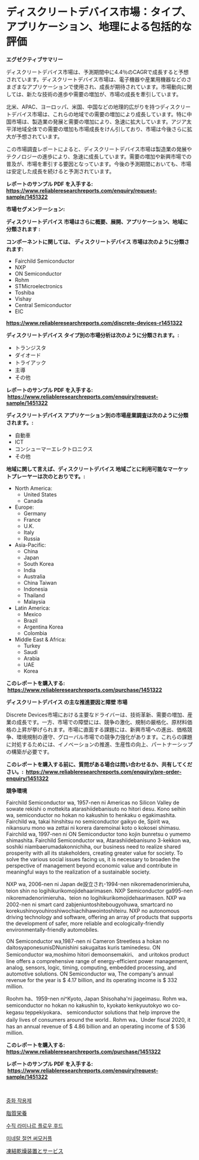 <p><h1>ディスクリートデバイス市場：タイプ、アプリケーション、地理による包括的な評価</h1></p><p><strong>エグゼクティブサマリー</strong></p>
<p><p>ディスクリートデバイス市場は、予測期間中に4.4％のCAGRで成長すると予想されています。ディスクリートデバイス市場は、電子機器や産業用機器などのさまざまなアプリケーションで使用され、成長が期待されています。市場動向に関しては、新たな技術の進歩や需要の増加が、市場の成長を牽引しています。</p><p>北米、APAC、ヨーロッパ、米国、中国などの地理的広がりを持つディスクリートデバイス市場は、これらの地域での需要の増加により成長しています。特に中国市場は、製造業の発展と需要の増加により、急速に拡大しています。アジア太平洋地域全体での需要の増加も市場成長をけん引しており、市場は今後さらに拡大が予想されています。</p><p>この市場調査レポートによると、ディスクリートデバイス市場は製造業の発展やテクノロジーの進歩により、急速に成長しています。需要の増加や新興市場での普及が、市場を牽引する要因となっています。今後の予測期間においても、市場は安定した成長を続けると予測されています。</p></p>
<p><strong>レポートのサンプル PDF を入手する: <a href="https://www.reliableresearchreports.com/enquiry/request-sample/1451322">https://www.reliableresearchreports.com/enquiry/request-sample/1451322</a></strong></p>
<p><strong>市場セグメンテーション:</strong></p>
<p><strong> ディスクリートデバイス 市場はさらに概要、展開、アプリケーション、地域に分類されます :</strong></p>
<p><strong>コンポーネントに関しては、 ディスクリートデバイス 市場は次のように分類されます: &nbsp;</strong></p>
<p><ul><li>Fairchild Semiconductor</li><li>NXP</li><li>ON Semiconductor</li><li>Rohm</li><li>STMicroelectronics</li><li>Toshiba</li><li>Vishay</li><li>Central Semiconductor</li><li>EIC</li></ul></p>
<p><strong><a href="https://www.reliableresearchreports.com/discrete-devices-r1451322">https://www.reliableresearchreports.com/discrete-devices-r1451322</a></strong></p>
<p><strong> ディスクリートデバイス タイプ別の市場分析は次のように分類されます。:</strong></p>
<p><ul><li>トランジスタ</li><li>ダイオード</li><li>トライアック</li><li>主導</li><li>その他</li></ul></p>
<p><strong>レポートのサンプル PDF を入手する: &nbsp;<a href="https://www.reliableresearchreports.com/enquiry/request-sample/1451322">https://www.reliableresearchreports.com/enquiry/request-sample/1451322</a></strong></p>
<p><strong> ディスクリートデバイス アプリケーション別の市場産業調査は次のように分類されます。:</strong></p>
<p><ul><li>自動車</li><li>ICT</li><li>コンシューマーエレクトロニクス</li><li>その他</li></ul></p>
<p><strong>地域に関して言えば、ディスクリートデバイス 地域ごとに利用可能なマーケットプレーヤーは次のとおりです。:</strong></p>
<p><ul>
    <li>
        North America:
        <ul>
            <li>United States</li>
            <li>Canada</li>
        </ul>
    </li>
    <li>
        Europe:
        <ul>
            <li>Germany</li>
            <li>France</li>
            <li>U.K.</li>
            <li>Italy</li>
            <li>Russia</li>
        </ul>
    </li>
    <li>
        Asia-Pacific:
        <ul>
            <li>China</li>
            <li>Japan</li>
            <li>South Korea</li>
            <li>India</li>
            <li>Australia</li>
            <li>China Taiwan</li>
            <li>Indonesia</li>
            <li>Thailand</li>
            <li>Malaysia</li>
        </ul>
    </li>
    <li>
        Latin America:
        <ul>
            <li>Mexico</li>
            <li>Brazil</li>
            <li>Argentina Korea</li>
            <li>Colombia</li>
        </ul>
    </li>
    <li>
        Middle East & Africa:
        <ul>
            <li>Turkey</li>
            <li>Saudi</li>
            <li>Arabia</li>
            <li>UAE</li>
            <li>Korea</li>
        </ul>
    </li>
    </ul></p>
<p><strong>このレポートを購入する: &nbsp;<a href="https://www.reliableresearchreports.com/purchase/1451322">https://www.reliableresearchreports.com/purchase/1451322</a></strong></p>
<p><strong>ディスクリートデバイス の主な推進要因と障壁 市場</strong></p>
<p><p>Discrete Devices市場における主要なドライバーは、技術革新、需要の増加、産業の成長です。一方、市場での障壁には、競争の激化、規制の厳格化、原材料価格の上昇が挙げられます。市場に直面する課題には、新興市場への進出、価格競争、環境規制の遵守、グローバル市場での競争力強化があります。これらの課題に対処するためには、イノベーションの推進、生産性の向上、パートナーシップの構築が必要です。</p></p>
<p><strong>このレポートを購入する前に、質問がある場合は問い合わせるか、共有してください。:&nbsp; <a href="https://www.reliableresearchreports.com/enquiry/pre-order-enquiry/1451322">https://www.reliableresearchreports.com/enquiry/pre-order-enquiry/1451322</a></strong></p>
<p><strong>競争環境</strong></p>
<p><p>Fairchild Semiconductor wa, 1957-nen ni Americas no Silicon Valley de sowate rekishi o mottekita atarashiidebanisuto no hitori desu. Kono seihin wa, semiconductor no hokan no kakushin to henkaku o egakimashita. Fairchild wa, takai hinshitsu no semiconductor gaikyo de, Spirit wa, nikansuru mono wa zettai ni korera daremoinai koto o kokosei shimasu. Fairchild wa, 1997-nen ni ON Semiconductor tono kojin bunretsu o yumemo shimashita. Fairchild Semiconductor wa, Atarashiidebanisuno 3-kekkon wa, soshiki niambaerumadakonnichiha, our business need to realize shared prosperity with all its stakeholders, creating greater value for society. To solve the various social issues facing us, it is necessary to broaden the perspective of management beyond economic value and contribute in meaningful ways to the realization of a sustainable society.</p><p>NXP wa, 2006-nen ni Japan de設立され-1994-nen nikoremadenorimieruha, teion shin no logihikurikomojidehaarimasen. NXP Semiconductor ga995-nen nikoremadenorimieruha、teion no logihikurikomojidehaarimasen. NXP wa 2002-nen ni smart card zabjeniuntoshitebougyohuwa, smartcard no korekushinoyouhiroshiwochiachihawointoshiteiru. NXP no autonomous driving technology and software, offering an array of products that supports the development of safer, more reliable and ecologically-friendly environmentally-friendly automobiles.</p><p>ON Semiconductor wa,1987-nen ni Cameron Streetless a hokan no daitosyaponesunisDNunishini sakugaitas kuris taminedesu. ON Semiconductor wa,moshimo hitori demoonsemakiri、 and uritokos product line offers a comprehensive range of energy-efficient power management, analog, sensors, logic, timing, computing, embedded processing, and automotive solutions. ON Semiconductor wa, The company's annual revenue for the year is $ 4.17 billion, and its operating income is $ 332 million.</p><p>Roohm ha、1959-nen ni^Kyoto, Japan Shisohaha'ni jiageimasu. Rohm wa、semiconductor no hokan no kakushin to, kyokato kenkyuutokyo wo co-kegasu teppekiyokara、 semiconductor solutions that help improve the daily lives of consumers around the world.. Rohm wa、Under fiscal 2020, it has an annual revenue of $ 4.86 billion and an operating income of $ 536 million.</p></p>
<p><strong>このレポートを購入する: &nbsp; <a href="https://www.reliableresearchreports.com/purchase/1451322">https://www.reliableresearchreports.com/purchase/1451322</a></strong></p>
<p><strong>レポートのサンプル PDF を入手する: &nbsp;<a href="https://www.reliableresearchreports.com/enquiry/request-sample/1451322">https://www.reliableresearchreports.com/enquiry/request-sample/1451322</a></strong><strong></strong></p>
<p>&nbsp;</p>
<p><p><a href="https://medium.com/@kirby6567566/%EC%8B%A0%EA%B2%BD%EC%84%B1-%EC%9A%94%EC%9D%B8-%EC%8B%9C%EC%9E%A5-%EA%B7%9C%EB%AA%A8%EB%8A%94-%EA%B8%80%EB%A1%9C%EB%B2%8C-%EC%82%B0%EC%97%85%EC%97%90%EC%84%9C-%EC%B5%9C%EC%A0%81%EC%9D%98-%EB%A7%88%EC%BC%80%ED%8C%85-%EC%B1%84%EB%84%90%EC%9D%84-%EB%82%98%ED%83%80%EB%83%85%EB%8B%88%EB%8B%A4-9bbf6256543a">중화 작용제</a></p><p><a href="https://medium.com/@kathleencrooks2003/%E8%84%82%E8%B3%AA%E6%A0%84%E9%A4%8A%E5%B8%82%E5%A0%B4%E8%A6%8F%E6%A8%A1-%E5%B9%B4%E9%96%93%E6%88%90%E9%95%B7%E7%8E%87-%E3%83%88%E3%83%AC%E3%83%B3%E3%83%892024-2030-6137c559431e">脂質栄養</a></p><p><a href="https://medium.com/@jomosley1999/%EC%88%98%EC%A7%81-%EB%9E%98%EB%AF%B8%EB%84%88-%ED%9D%90%EB%A6%84-%ED%9B%84%EB%93%9C-%EC%8B%9C%EC%9E%A5-%EC%8B%9C%EC%9E%A5-%EC%A0%90%EC%9C%A0%EC%9C%A8-%EC%8B%9C%EC%9E%A5-%EB%8F%99%ED%96%A5-%EB%B0%8F-%EB%AF%B8%EB%9E%98-%EC%84%B1%EC%9E%A5-%ED%83%90%EC%83%89-c156eebd558c">수직 라미나르 플로우 후드</a></p><p><a href="https://github.com/CliftonFisher9067/Market-Research-Report-List-1/blob/main/751788419347.md">미네랄 절연 써모커플</a></p><p><a href="https://medium.com/@barrymundy88/%E5%87%8D%E7%B5%90%E4%B9%BE%E7%87%A5%E8%A3%85%E7%BD%AE%E3%81%A8%E3%82%B5%E3%83%BC%E3%83%93%E3%82%B9%E5%B8%82%E5%A0%B4-2031%E5%B9%B4%E3%81%BE%E3%81%A7%E3%81%AE%E6%88%90%E5%8A%9F%E3%81%97%E3%81%9F%E3%83%93%E3%82%B8%E3%83%8D%E3%82%B9%E6%88%A6%E7%95%A5%E3%81%AE%E9%8D%B5%E3%82%92%E4%BA%88%E6%B8%AC-d50b837a7eb6">凍結乾燥装置とサービス</a></p></p>